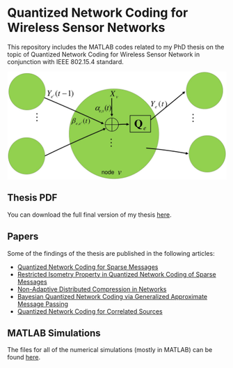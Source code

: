 # Quantized Network Coding for Wireless Sensor Networks
This repository includes the MATLAB codes related to my PhD thesis on the topic of Quantized Network Coding for Wireless Sensor Network in conjunction with IEEE 802.15.4 standard.

<img src="thesis/QNCdef.jpg" width="600" align="middle">

## Thesis PDF
You can download the full final version of my thesis [here](https://github.com/mnabaee/networkcoding/blob/master/thesis/thesis_.pdf).

## Papers
Some of the findings of the thesis are published in the following articles:
* [Quantized Network Coding for Sparse Messages](https://arxiv.org/pdf/1201.6271.pdf)
* [Restricted Isometry Property in Quantized Network Coding of Sparse Messages](https://arxiv.org/pdf/1203.1892v2.pdf)
* [Non-Adaptive Distributed Compression in Networks](https://arxiv.org/pdf/1301.5973.pdf)
* [Bayesian Quantized Network Coding via Generalized Approximate Message Passing](http://ieeexplore.ieee.org/document/6834995/)
* [Quantized Network Coding for Correlated Sources](http://link.springer.com/article/10.1186/1687-1499-2014-40/fulltext.html)


## MATLAB Simulations
The files for all of the numerical simulations (mostly in MATLAB) can be found [here](https://github.com/mnabaee/networkcoding/tree/master/matlab).
